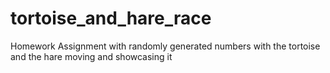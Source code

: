 # tortoise_and_hare_race
Homework Assignment with randomly generated numbers with the tortoise and the hare moving and showcasing it
